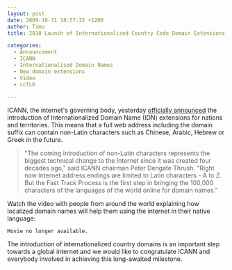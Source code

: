 ```yaml
---
layout: post
date: 2009-10-31 18:57:32 +1200
author: Timo
title: 2010 Launch of Internationalized Country Code Domain Extensions Announced

categories:
  - Announcement
  - ICANN
  - Internationalised Domain Names
  - New domain extensions
  - Video
  - ccTLD

---
```


ICANN, the internet's governing body, yesterday [officially announced](http://www.icann.org/en/announcements/announcement-30oct09-en.htm) the introduction of Internationalized Domain Name (IDN) extensions for nations and territories. This means that a full web address including the domain suffix can contain non-Latin characters such as Chinese, Arabic, Hebrew or Greek in the future.

> "The coming introduction of non-Latin characters represents the biggest technical change to the Internet since it was created four decades ago," said ICANN chairman Peter Dengate Thrush. "Right now Internet address endings are limited to Latin characters - A to Z. But the Fast Track Process is the first step in bringing the 100,000 characters of the languages of the world online for domain names."

Watch the video with people from around the world explaining how localized domain names will help them using the internet in their native language:

`Movie no longer available.`

The introduction of internationalized country domains is an important step towards a global internet and we would like to congratulate ICANN and everybody involved in achieving this long-awaited milestone.
